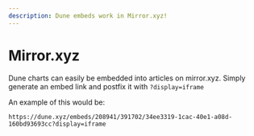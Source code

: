 ```yaml
---
description: Dune embeds work in Mirror.xyz!
---
```


# Mirror.xyz

Dune charts can easily be embedded into articles on mirror.xyz. Simply generate an embed link and postfix it with `?display=iframe`

An example of this would be:

`https://dune.xyz/embeds/208941/391702/34ee3319-1cac-40e1-a08d-160bd93693cc?display=iframe`
